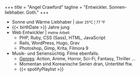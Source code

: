 +++
title = "Angel Crawford"
tagline = "Entwickler. Sonnen-<br>liebhaber. Goth."
+++

* Sonne und Wärme Liebhaber | <small>über 25°C | 77 °F</small>
* {{< birthDate >}} Jahre jung
* Web Entwickler | <small><span style="color: darkred;"><i class="fas fa-heart"></i></span> meine Arbeit</small>
  * PHP, Ruby, CSS (Sass), HTML, JavaScript
  * Rails, WordPress, Hugo, Grav
  * Photoshop, Gimp, Krita, Filmora 9
* Musik- und Seriensüchtig. Filme ebenfalls.
  * [Genres](genres): Action, Anime, Horror, Sci-Fi, Fantasy, Thriller ...
  * Momentan sind Koreanische Serien dran, Untertitel ftw.
  * {{< spotifyPlaylist >}}
